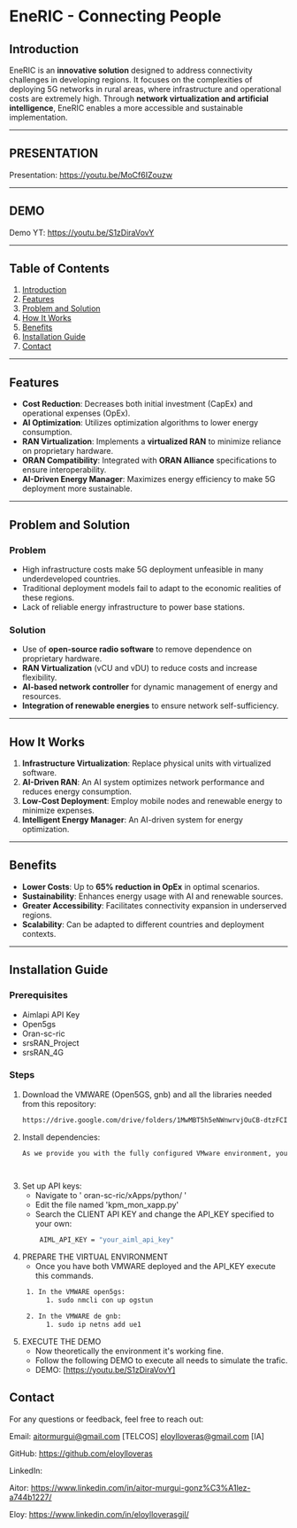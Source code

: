 # EneRIC - Connecting People

## Introduction
EneRIC is an **innovative solution** designed to address connectivity challenges in developing regions. It focuses on the complexities of deploying 5G networks in rural areas, where infrastructure and operational costs are extremely high. Through **network virtualization and artificial intelligence**, EneRIC enables a more accessible and sustainable implementation.

---

## PRESENTATION 

Presentation: https://youtu.be/MoCf6IZouzw

---

## DEMO 

Demo YT: https://youtu.be/S1zDiraVovY

---

## Table of Contents
1. [Introduction](#introduction)  
2. [Features](#features)  
3. [Problem and Solution](#problem-and-solution)  
4. [How It Works](#how-it-works)  
5. [Benefits](#benefits)  
6. [Installation Guide](#installation-guide)  
7. [Contact](#contact)

---

## Features
- **Cost Reduction**: Decreases both initial investment (CapEx) and operational expenses (OpEx).  
- **AI Optimization**: Utilizes optimization algorithms to lower energy consumption.  
- **RAN Virtualization**: Implements a **virtualized RAN** to minimize reliance on proprietary hardware.  
- **ORAN Compatibility**: Integrated with **ORAN Alliance** specifications to ensure interoperability.  
- **AI-Driven Energy Manager**: Maximizes energy efficiency to make 5G deployment more sustainable.

---

## Problem and Solution

### Problem
- High infrastructure costs make 5G deployment unfeasible in many underdeveloped countries.  
- Traditional deployment models fail to adapt to the economic realities of these regions.  
- Lack of reliable energy infrastructure to power base stations.

### Solution
- Use of **open-source radio software** to remove dependence on proprietary hardware.  
- **RAN Virtualization** (vCU and vDU) to reduce costs and increase flexibility.  
- **AI-based network controller** for dynamic management of energy and resources.  
- **Integration of renewable energies** to ensure network self-sufficiency.

---

## How It Works
1. **Infrastructure Virtualization**: Replace physical units with virtualized software.  
2. **AI-Driven RAN**: An AI system optimizes network performance and reduces energy consumption.  
3. **Low-Cost Deployment**: Employ mobile nodes and renewable energy to minimize expenses.  
4. **Intelligent Energy Manager**: An AI-driven system for energy optimization.

---

## Benefits
- **Lower Costs**: Up to **65% reduction in OpEx** in optimal scenarios.  
- **Sustainability**: Enhances energy usage with AI and renewable sources.  
- **Greater Accessibility**: Facilitates connectivity expansion in underserved regions.  
- **Scalability**: Can be adapted to different countries and deployment contexts.

---


## Installation Guide

### Prerequisites
- Aimlapi API Key
- Open5gs            
- Oran-sc-ric       
- srsRAN_Project     
- srsRAN_4G          

### Steps
1. Download the VMWARE (Open5GS, gnb) and all the libraries needed from this repository:
   ```bash
   https://drive.google.com/drive/folders/1MwMBT5h5eNWnwrvjOuCB-dtzFCIkHX8m?usp=sharing

2. Install dependencies:
   ```bash
   As we provide you with the fully configured VMware environment, you theoretically won’t need to install anything else. However, for transparency, all libraries used (which are open source) are specified in the requirements.txt file.

    
3. Set up API keys:
   - Navigate to  ' oran-sc-ric/xApps/python/ '
   - Edit the file named 'kpm_mon_xapp.py'
   - Search the CLIENT API KEY and change the API_KEY specified to your own:
     ```bash
      AIML_API_KEY = "your_aiml_api_key"
     
4. PREPARE THE VIRTUAL ENVIRONMENT
   - Once you have both VMWARE deployed and the API_KEY execute this commands.
    ```bash
     1. In the VMWARE open5gs:
          1. sudo nmcli con up ogstun

     2. In the VMWARE de gnb:
          1. sudo ip netns add ue1

5. EXECUTE THE DEMO
   - Now theoretically the environment it's working fine.
   - Follow the following DEMO to execute all needs to simulate the trafic.
   - DEMO: [https://youtu.be/S1zDiraVovY] 



## Contact
For any questions or feedback, feel free to reach out:

Email: aitormurgui@gmail.com [TELCOS] eloylloveras@gmail.com [IA]

GitHub: https://github.com/eloylloveras

LinkedIn: 

Aitor: https://www.linkedin.com/in/aitor-murgui-gonz%C3%A1lez-a744b1227/

Eloy: https://www.linkedin.com/in/eloylloverasgil/





